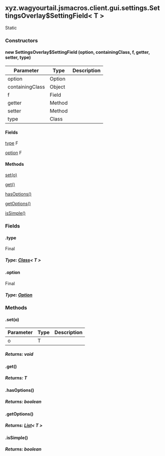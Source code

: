 

xyz.wagyourtail.jsmacros.client.gui.settings.SettingsOverlay$SettingField< T >
------------------------------------------------------------------------------

Static
#### 

### Constructors

#### new SettingsOverlay$SettingField (option, containingClass, f, getter, setter, type)

| Parameter | Type | Description |
|---|---|---|
| option | Option |  |
| containingClass | Object |  |
| f | Field |  |
| getter | Method |  |
| setter | Method |  |
| type | Class<T> |  |



#### Fields

[type](#type)
F


[option](#option)
F



#### Methods

[set(o)](#set-T-)


[get()](#get-)


[hasOptions()](#hasOptions-)


[getOptions()](#getOptions-)


[isSimple()](#isSimple-)



### Fields

#### .type

Final

##### Type: [Class](https://docs.oracle.com/javase/8/docs/api/index.html?java/lang/Class.html)< T >



#### .option

Final

##### Type: [Option](1.9.2/xyz/wagyourtail/jsmacros/core/config/Option.html)



### Methods

#### .set(o)

| Parameter | Type | Description |
|---|---|---|
| o | T |  |

##### Returns: void



#### .get()


##### Returns: T



#### .hasOptions()


##### Returns: boolean



#### .getOptions()


##### Returns: [List](https://docs.oracle.com/javase/8/docs/api/index.html?java/util/List.html)< T >



#### .isSimple()


##### Returns: boolean




